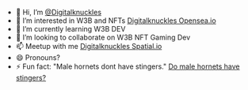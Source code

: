 - 👋 Hi, I’m [@Digitalknuckles](https://digitalknuckles.xyz/)
- 👀 I’m interested in W3B and NFTs [Digitalknuckles Opensea.io](https://opensea.io/0x55b9a821214a0939034aa4298a7e2e432ddd7002)
- 🌱 I’m currently learning W3B DEV
- 💞️ I’m looking to collaborate on W3B NFT Gaming Dev
- 📫 Meetup with me [Digitalknuckles Spatial.io](https://www.spatial.io/s/Digitalknuckless-Collectors-View-6716ac267752d9bc2d6c841c?share=8129734405140788373)
- 😄 Pronouns?
- ⚡ Fun fact: "Male hornets dont have stingers." [Do male hornets have stingers?](https://www.google.com/search?q=do+male+hornets+have+stingers&sca_esv=a1c524a3be6d238b&ei=seJVaOyrKur_ptQP-uiBoAs&oq=do+male+hornets+h&gs_lp=Egxnd3Mtd2l6LXNlcnAiEWRvIG1hbGUgaG9ybmV0cyBoKgIIADILEAAYgAQYkQIYigUyBhAAGBYYHjIGEAAYFhgeMgYQABgWGB4yBhAAGBYYHjIGEAAYFhgeMgYQABgWGB4yBhAAGBYYHjILEAAYgAQYhgMYigUyCxAAGIAEGIYDGIoFSMOgAVCBHlj4igFwA3gBkAEAmAGiA6ABmR6qAQkyNC4xMS40LTG4AQPIAQD4AQGYAiKgAt4YwgIKEAAYsAMY1gQYR8ICBhAAGAcYHsICBxAAGIAEGA3CAggQABgHGAgYHsICBhAAGA0YHsICChAAGIAEGEMYigXCAgUQABiABMICBhAAGAUYHsICBhAAGAgYHsICCBAAGAUYDRgewgIIEAAYCBgNGB7CAggQABiABBiiBMICCBAAGKIEGIkFmAMAiAYBkAYIkgcFMjEuMTOgB8q8AbIHBTE4LjEzuAfNGMIHCDAuNy4yNC4zyAeZAQ&sclient=gws-wiz-serp)

<!---
digitalknuckles/digitalknuckles is a ✨ special ✨ repository because its `README.md` (this file) appears on your GitHub profile.
You can click the Preview link to take a look at your changes.
--->
